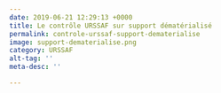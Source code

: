 ```yaml
---
date: 2019-06-21 12:29:13 +0000
title: Le contrôle URSSAF sur support dématérialisé
permalink: controle-urssaf-support-dematerialise
image: support-dematerialise.png
category: URSSAF
alt-tag: ''
meta-desc: ''

---
```

